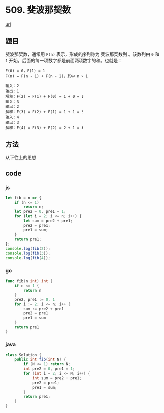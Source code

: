# 509. 斐波那契数


[url](https://leetcode-cn.com/problems/fibonacci-number/)


## 题目
斐波那契数，通常用 `F(n)` 表示，形成的序列称为 斐波那契数列 。该数列由 `0` 和 `1` 开始，后面的每一项数字都是前面两项数字的和。也就是：

```
F(0) = 0，F(1) = 1
F(n) = F(n - 1) + F(n - 2)，其中 n > 1
```

```
输入：2
输出：1
解释：F(2) = F(1) + F(0) = 1 + 0 = 1
输入：3
输出：2
解释：F(3) = F(2) + F(1) = 1 + 1 = 2
输入：4
输出：3
解释：F(4) = F(3) + F(2) = 2 + 1 = 3
```

## 方法
从下往上的思想

## code

### js

```js
let fib = n => {
    if (n <= 1)
        return n;
    let pre2 = 0, pre1 = 1;
    for (let i = 2; i <= n; i++) {
        let sum = pre2 + pre1;
        pre2 = pre1;
        pre1 = sum;
    }
    return pre1;
};
console.log(fib(2));
console.log(fib(3));
console.log(fib(4));
```

### go

```go
func fib(n int) int {
	if n <= 1 {
		return n
	}
	pre2, pre1 := 0, 1
	for i := 2; i <= n; i++ {
		sum := pre2 + pre1
		pre2 = pre1
		pre1 = sum
	}
	return pre1
}
```

### java

```java
class Solution {
    public int fib(int N) {
        if (N <= 1) return N;
        int pre2 = 0, pre1 = 1;
        for (int i = 2; i <= N; i++) {
            int sum = pre2 + pre1;
            pre2 = pre1;
            pre1 = sum;
        }
        return pre1;
    }
}
```

